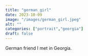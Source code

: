 ```yaml
---
title: "german_girl"
date: 2023-10-09
image: "/images/german_girl.jpeg"
alt: ""
categories: ["portrait","georgia"]
draft: false
---
```


German friend I met in Georgia. 